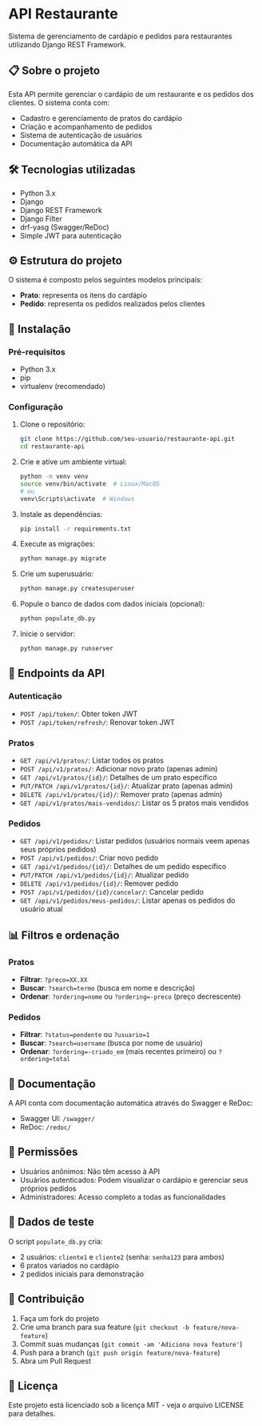 # API Restaurante

Sistema de gerenciamento de cardápio e pedidos para restaurantes utilizando Django REST Framework.

## 📋 Sobre o projeto

Esta API permite gerenciar o cardápio de um restaurante e os pedidos dos clientes. O sistema conta com:

- Cadastro e gerenciamento de pratos do cardápio
- Criação e acompanhamento de pedidos
- Sistema de autenticação de usuários
- Documentação automática da API

## 🛠️ Tecnologias utilizadas

- Python 3.x
- Django
- Django REST Framework
- Django Filter
- drf-yasg (Swagger/ReDoc)
- Simple JWT para autenticação

## ⚙️ Estrutura do projeto

O sistema é composto pelos seguintes modelos principais:

- **Prato**: representa os itens do cardápio
- **Pedido**: representa os pedidos realizados pelos clientes

## 🔧 Instalação

### Pré-requisitos

- Python 3.x
- pip
- virtualenv (recomendado)

### Configuração

1. Clone o repositório:
   ```bash
   git clone https://github.com/seu-usuario/restaurante-api.git
   cd restaurante-api
   ```

2. Crie e ative um ambiente virtual:
   ```bash
   python -m venv venv
   source venv/bin/activate  # Linux/MacOS
   # ou
   venv\Scripts\activate  # Windows
   ```

3. Instale as dependências:
   ```bash
   pip install -r requirements.txt
   ```

4. Execute as migrações:
   ```bash
   python manage.py migrate
   ```

5. Crie um superusuário:
   ```bash
   python manage.py createsuperuser
   ```

6. Popule o banco de dados com dados iniciais (opcional):
   ```bash
   python populate_db.py
   ```

7. Inicie o servidor:
   ```bash
   python manage.py runserver
   ```

## 🚀 Endpoints da API

### Autenticação

- `POST /api/token/`: Obter token JWT
- `POST /api/token/refresh/`: Renovar token JWT

### Pratos

- `GET /api/v1/pratos/`: Listar todos os pratos
- `POST /api/v1/pratos/`: Adicionar novo prato (apenas admin)
- `GET /api/v1/pratos/{id}/`: Detalhes de um prato específico
- `PUT/PATCH /api/v1/pratos/{id}/`: Atualizar prato (apenas admin)
- `DELETE /api/v1/pratos/{id}/`: Remover prato (apenas admin)
- `GET /api/v1/pratos/mais-vendidos/`: Listar os 5 pratos mais vendidos

### Pedidos

- `GET /api/v1/pedidos/`: Listar pedidos (usuários normais veem apenas seus próprios pedidos)
- `POST /api/v1/pedidos/`: Criar novo pedido
- `GET /api/v1/pedidos/{id}/`: Detalhes de um pedido específico
- `PUT/PATCH /api/v1/pedidos/{id}/`: Atualizar pedido
- `DELETE /api/v1/pedidos/{id}/`: Remover pedido
- `POST /api/v1/pedidos/{id}/cancelar/`: Cancelar pedido
- `GET /api/v1/pedidos/meus-pedidos/`: Listar apenas os pedidos do usuário atual

## 📊 Filtros e ordenação

### Pratos
- **Filtrar**: `?preco=XX.XX`
- **Buscar**: `?search=termo` (busca em nome e descrição)
- **Ordenar**: `?ordering=nome` ou `?ordering=-preco` (preço decrescente)

### Pedidos
- **Filtrar**: `?status=pendente` ou `?usuario=1`
- **Buscar**: `?search=username` (busca por nome de usuário)
- **Ordenar**: `?ordering=-criado_em` (mais recentes primeiro) ou `?ordering=total`

## 📘 Documentação

A API conta com documentação automática através do Swagger e ReDoc:

- Swagger UI: `/swagger/`
- ReDoc: `/redoc/`

## 🔐 Permissões

- Usuários anônimos: Não têm acesso à API
- Usuários autenticados: Podem visualizar o cardápio e gerenciar seus próprios pedidos
- Administradores: Acesso completo a todas as funcionalidades

## 🧪 Dados de teste

O script `populate_db.py` cria:
- 2 usuários: `cliente1` e `cliente2` (senha: `senha123` para ambos)
- 6 pratos variados no cardápio
- 2 pedidos iniciais para demonstração

## 🤝 Contribuição

1. Faça um fork do projeto
2. Crie uma branch para sua feature (`git checkout -b feature/nova-feature`)
3. Commit suas mudanças (`git commit -am 'Adiciona nova feature'`)
4. Push para a branch (`git push origin feature/nova-feature`)
5. Abra um Pull Request

## 📄 Licença

Este projeto está licenciado sob a licença MIT - veja o arquivo LICENSE para detalhes.
